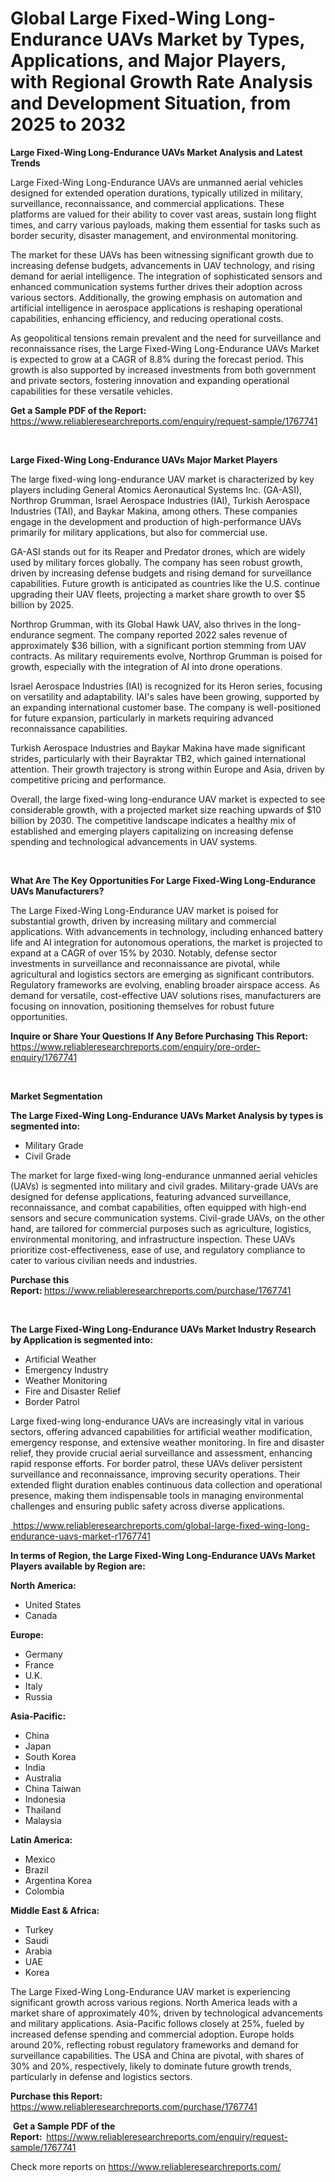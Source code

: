 <p><h1>Global Large Fixed-Wing Long-Endurance UAVs Market by Types, Applications, and Major Players, with Regional Growth Rate Analysis and Development Situation, from 2025 to 2032</h1></p><p><strong>Large Fixed-Wing Long-Endurance UAVs Market Analysis and Latest Trends</strong></p>
<p><p>Large Fixed-Wing Long-Endurance UAVs are unmanned aerial vehicles designed for extended operation durations, typically utilized in military, surveillance, reconnaissance, and commercial applications. These platforms are valued for their ability to cover vast areas, sustain long flight times, and carry various payloads, making them essential for tasks such as border security, disaster management, and environmental monitoring.</p><p>The market for these UAVs has been witnessing significant growth due to increasing defense budgets, advancements in UAV technology, and rising demand for aerial intelligence. The integration of sophisticated sensors and enhanced communication systems further drives their adoption across various sectors. Additionally, the growing emphasis on automation and artificial intelligence in aerospace applications is reshaping operational capabilities, enhancing efficiency, and reducing operational costs.</p><p>As geopolitical tensions remain prevalent and the need for surveillance and reconnaissance rises, the Large Fixed-Wing Long-Endurance UAVs Market is expected to grow at a CAGR of 8.8% during the forecast period. This growth is also supported by increased investments from both government and private sectors, fostering innovation and expanding operational capabilities for these versatile vehicles.</p></p>
<p><strong>Get a Sample PDF of the Report:&nbsp;</strong> <a href="https://www.reliableresearchreports.com/enquiry/request-sample/1767741?utm_campaign=2761&utm_medium=2&utm_source=Github&utm_content=ia&utm_term=27022025&utm_id=large-fixed-wing-long-endurance-uavs">https://www.reliableresearchreports.com/enquiry/request-sample/1767741</a></p>
<p>&nbsp;</p>
<p><strong>Large Fixed-Wing Long-Endurance UAVs Major Market Players</strong></p>
<p><p>The large fixed-wing long-endurance UAV market is characterized by key players including General Atomics Aeronautical Systems Inc. (GA-ASI), Northrop Grumman, Israel Aerospace Industries (IAI), Turkish Aerospace Industries (TAI), and Baykar Makina, among others. These companies engage in the development and production of high-performance UAVs primarily for military applications, but also for commercial use.</p><p>GA-ASI stands out for its Reaper and Predator drones, which are widely used by military forces globally. The company has seen robust growth, driven by increasing defense budgets and rising demand for surveillance capabilities. Future growth is anticipated as countries like the U.S. continue upgrading their UAV fleets, projecting a market share growth to over $5 billion by 2025.</p><p>Northrop Grumman, with its Global Hawk UAV, also thrives in the long-endurance segment. The company reported 2022 sales revenue of approximately $36 billion, with a significant portion stemming from UAV contracts. As military requirements evolve, Northrop Grumman is poised for growth, especially with the integration of AI into drone operations.</p><p>Israel Aerospace Industries (IAI) is recognized for its Heron series, focusing on versatility and adaptability. IAI's sales have been growing, supported by an expanding international customer base. The company is well-positioned for future expansion, particularly in markets requiring advanced reconnaissance capabilities.</p><p>Turkish Aerospace Industries and Baykar Makina have made significant strides, particularly with their Bayraktar TB2, which gained international attention. Their growth trajectory is strong within Europe and Asia, driven by competitive pricing and performance. </p><p>Overall, the large fixed-wing long-endurance UAV market is expected to see considerable growth, with a projected market size reaching upwards of $10 billion by 2030. The competitive landscape indicates a healthy mix of established and emerging players capitalizing on increasing defense spending and technological advancements in UAV systems.</p></p>
<p>&nbsp;</p>
<p><strong>What Are The Key Opportunities For Large Fixed-Wing Long-Endurance UAVs Manufacturers?</strong></p>
<p><p>The Large Fixed-Wing Long-Endurance UAV market is poised for substantial growth, driven by increasing military and commercial applications. With advancements in technology, including enhanced battery life and AI integration for autonomous operations, the market is projected to expand at a CAGR of over 15% by 2030. Notably, defense sector investments in surveillance and reconnaissance are pivotal, while agricultural and logistics sectors are emerging as significant contributors. Regulatory frameworks are evolving, enabling broader airspace access. As demand for versatile, cost-effective UAV solutions rises, manufacturers are focusing on innovation, positioning themselves for robust future opportunities.</p></p>
<p><strong>Inquire or Share Your Questions If Any Before Purchasing This Report:</strong> <a href="https://www.reliableresearchreports.com/enquiry/pre-order-enquiry/1767741?utm_campaign=2761&utm_medium=2&utm_source=Github&utm_content=ia&utm_term=27022025&utm_id=large-fixed-wing-long-endurance-uavs">https://www.reliableresearchreports.com/enquiry/pre-order-enquiry/1767741</a></p>
<p>&nbsp;</p>
<p><strong>Market Segmentation</strong></p>
<p><strong>The Large Fixed-Wing Long-Endurance UAVs Market Analysis by types is segmented into:</strong></p>
<p><ul><li>Military Grade</li><li>Civil Grade</li></ul></p>
<p><p>The market for large fixed-wing long-endurance unmanned aerial vehicles (UAVs) is segmented into military and civil grades. Military-grade UAVs are designed for defense applications, featuring advanced surveillance, reconnaissance, and combat capabilities, often equipped with high-end sensors and secure communication systems. Civil-grade UAVs, on the other hand, are tailored for commercial purposes such as agriculture, logistics, environmental monitoring, and infrastructure inspection. These UAVs prioritize cost-effectiveness, ease of use, and regulatory compliance to cater to various civilian needs and industries.</p></p>
<p><strong>Purchase this Report:&nbsp;</strong><a href="https://www.reliableresearchreports.com/purchase/1767741?utm_campaign=2761&utm_medium=2&utm_source=Github&utm_content=ia&utm_term=27022025&utm_id=large-fixed-wing-long-endurance-uavs">https://www.reliableresearchreports.com/purchase/1767741</a></p>
<p>&nbsp;</p>
<p><strong>The Large Fixed-Wing Long-Endurance UAVs Market Industry Research by Application is segmented into:</strong></p>
<p><ul><li>Artificial Weather</li><li>Emergency Industry</li><li>Weather Monitoring</li><li>Fire and Disaster Relief</li><li>Border Patrol</li></ul></p>
<p><p>Large fixed-wing long-endurance UAVs are increasingly vital in various sectors, offering advanced capabilities for artificial weather modification, emergency response, and extensive weather monitoring. In fire and disaster relief, they provide crucial aerial surveillance and assessment, enhancing rapid response efforts. For border patrol, these UAVs deliver persistent surveillance and reconnaissance, improving security operations. Their extended flight duration enables continuous data collection and operational presence, making them indispensable tools in managing environmental challenges and ensuring public safety across diverse applications.</p></p>
<p><a href="https://www.reliableresearchreports.com/global-large-fixed-wing-long-endurance-uavs-market-r1767741?utm_campaign=2761&utm_medium=2&utm_source=Github&utm_content=ia&utm_term=27022025&utm_id=large-fixed-wing-long-endurance-uavs">&nbsp;https://www.reliableresearchreports.com/global-large-fixed-wing-long-endurance-uavs-market-r1767741</a></p>
<p><strong>In terms of Region, the Large Fixed-Wing Long-Endurance UAVs Market Players available by Region are:</strong></p>
<p>
    <p> <strong> North America: </strong>
        <ul>
            <li>United States</li>
            <li>Canada</li>
        </ul>
        </p> 
    <p> <strong> Europe: </strong>
        <ul>
            <li>Germany</li>
            <li>France</li>
            <li>U.K.</li>
            <li>Italy</li>
            <li>Russia</li>
        </ul>
        </p> 
    <p> <strong> Asia-Pacific: </strong>
        <ul>
            <li>China</li>
            <li>Japan</li>
            <li>South Korea</li>
            <li>India</li>
            <li>Australia</li>
            <li>China Taiwan</li>
            <li>Indonesia</li>
            <li>Thailand</li>
            <li>Malaysia</li>
        </ul>
        </p> 
    <p> <strong> Latin America: </strong>
        <ul>
            <li>Mexico</li>
            <li>Brazil</li>
            <li>Argentina Korea</li>
            <li>Colombia</li>
        </ul>
        </p> 
    <p> <strong> Middle East & Africa: </strong>
        <ul>
            <li>Turkey</li>
            <li>Saudi</li>
            <li>Arabia</li>
            <li>UAE</li>
            <li>Korea</li>
        </ul>
    </p>
    </p>
<p><p>The Large Fixed-Wing Long-Endurance UAV market is experiencing significant growth across various regions. North America leads with a market share of approximately 40%, driven by technological advancements and military applications. Asia-Pacific follows closely at 25%, fueled by increased defense spending and commercial adoption. Europe holds around 20%, reflecting robust regulatory frameworks and demand for surveillance capabilities. The USA and China are pivotal, with shares of 30% and 20%, respectively, likely to dominate future growth trends, particularly in defense and logistics sectors.</p></p>
<p><strong>Purchase this Report: </strong><a href="https://www.reliableresearchreports.com/purchase/1767741?utm_campaign=2761&utm_medium=2&utm_source=Github&utm_content=ia&utm_term=27022025&utm_id=large-fixed-wing-long-endurance-uavs">https://www.reliableresearchreports.com/purchase/1767741</a></p>
<p>&nbsp;<strong>Get a Sample PDF of the Report:&nbsp;&nbsp;</strong><a href="https://www.reliableresearchreports.com/enquiry/request-sample/1767741?utm_campaign=2761&utm_medium=2&utm_source=Github&utm_content=ia&utm_term=27022025&utm_id=large-fixed-wing-long-endurance-uavs">https://www.reliableresearchreports.com/enquiry/request-sample/1767741</a></p>
<p><strong></strong></p>
<p>Check more reports on <a href="https://www.reliableresearchreports.com/?utm_campaign=2761&utm_medium=2&utm_source=Github&utm_content=ia&utm_term=27022025&utm_id=large-fixed-wing-long-endurance-uavs">https://www.reliableresearchreports.com/</a></p>